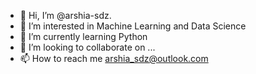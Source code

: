 - 👋 Hi, I’m @arshia-sdz.
- 👀 I’m interested in Machine Learning and Data Science
- 🌱 I’m currently learning Python
- 💞️ I’m looking to collaborate on ... 
- 📫 How to reach me arshia_sdz@outlook.com

<!---
arshia-sdz/arshia-sdz is a ✨ special ✨ repository because its `README.md` (this file) appears on your GitHub profile.
You can click the Preview link to take a look at your changes.
--->

